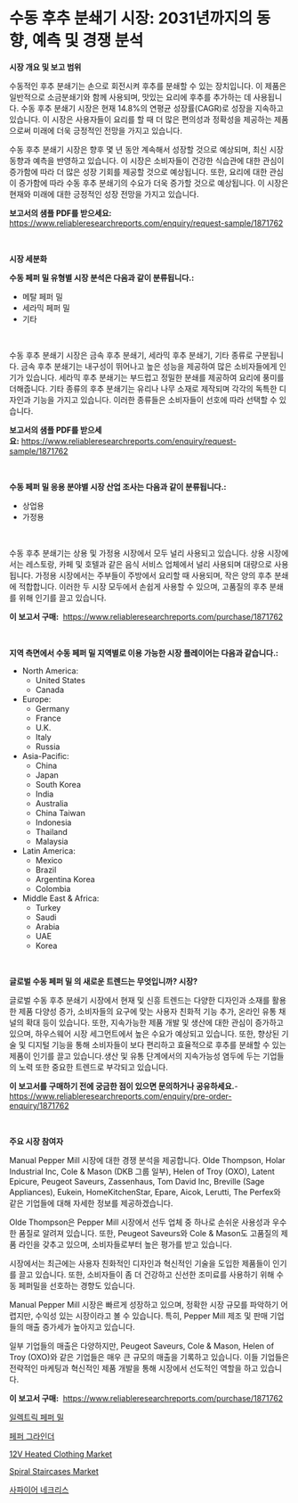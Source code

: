 <p><h1>수동 후추 분쇄기 시장: 2031년까지의 동향, 예측 및 경쟁 분석</h1></p><p><strong>시장 개요 및 보고 범위</strong></p>
<p><p>수동적인 후추 분쇄기는 손으로 회전시켜 후추를 분쇄할 수 있는 장치입니다. 이 제품은 일반적으로 소금분쇄기와 함께 사용되며, 맛있는 요리에 후추를 추가하는 데 사용됩니다. 수동 후추 분쇄기 시장은 현재 14.8%의 연평균 성장률(CAGR)로 성장을 지속하고 있습니다. 이 시장은 사용자들이 요리를 할 때 더 많은 편의성과 정확성을 제공하는 제품으로써 미래에 더욱 긍정적인 전망을 가지고 있습니다.</p><p>수동 후추 분쇄기 시장은 향후 몇 년 동안 계속해서 성장할 것으로 예상되며, 최신 시장 동향과 예측을 반영하고 있습니다. 이 시장은 소비자들이 건강한 식습관에 대한 관심이 증가함에 따라 더 많은 성장 기회를 제공할 것으로 예상됩니다. 또한, 요리에 대한 관심이 증가함에 따라 수동 후추 분쇄기의 수요가 더욱 증가할 것으로 예상됩니다. 이 시장은 현재와 미래에 대한 긍정적인 성장 전망을 가지고 있습니다.</p></p>
<p><strong>보고서의 샘플 PDF를 받으세요:</strong> <a href="https://www.reliableresearchreports.com/enquiry/request-sample/1871762">https://www.reliableresearchreports.com/enquiry/request-sample/1871762</a></p>
<p>&nbsp;</p>
<p><strong>시장 세분화</strong></p>
<p><strong>수동 페퍼 밀 유형별 시장 분석은 다음과 같이 분류됩니다.:</strong></p>
<p><ul><li>메탈 페퍼 밀</li><li>세라믹 페퍼 밀</li><li>기타</li></ul></p>
<p>&nbsp;</p>
<p><p>수동 후추 분쇄기 시장은 금속 후추 분쇄기, 세라믹 후추 분쇄기, 기타 종류로 구분됩니다. 금속 후추 분쇄기는 내구성이 뛰어나고 높은 성능을 제공하여 많은 소비자들에게 인기가 있습니다. 세라믹 후추 분쇄기는 부드럽고 정밀한 분쇄를 제공하여 요리에 풍미를 더해줍니다. 기타 종류의 후추 분쇄기는 유리나 나무 소재로 제작되며 각각의 독특한 디자인과 기능을 가지고 있습니다. 이러한 종류들은 소비자들이 선호에 따라 선택할 수 있습니다.</p></p>
<p><strong>보고서의 샘플 PDF를 받으세요:</strong>&nbsp;<a href="https://www.reliableresearchreports.com/enquiry/request-sample/1871762">https://www.reliableresearchreports.com/enquiry/request-sample/1871762</a></p>
<p>&nbsp;</p>
<p><strong> 수동 페퍼 밀 응용 분야별 시장 산업 조사는 다음과 같이 분류됩니다.:</strong></p>
<p><ul><li>상업용</li><li>가정용</li></ul></p>
<p>&nbsp;</p>
<p><p>수동 후추 분쇄기는 상용 및 가정용 시장에서 모두 널리 사용되고 있습니다. 상용 시장에서는 레스토랑, 카페 및 호텔과 같은 음식 서비스 업체에서 널리 사용되며 대량으로 사용됩니다. 가정용 시장에서는 주부들이 주방에서 요리할 때 사용되며, 작은 양의 후추 분쇄에 적합합니다. 이러한 두 시장 모두에서 손쉽게 사용할 수 있으며, 고품질의 후추 분쇄를 위해 인기를 끌고 있습니다.</p></p>
<p><strong>이 보고서 구매:</strong>&nbsp; <a href="https://www.reliableresearchreports.com/purchase/1871762">https://www.reliableresearchreports.com/purchase/1871762</a></p>
<p>&nbsp;</p>
<p><strong>지역 측면에서 수동 페퍼 밀 지역별로 이용 가능한 시장 플레이어는 다음과 같습니다.:</strong></p>
<p><ul>
    <li>
        North America:
        <ul>
            <li>United States</li>
            <li>Canada</li>
        </ul>
    </li>
    <li>
        Europe:
        <ul>
            <li>Germany</li>
            <li>France</li>
            <li>U.K.</li>
            <li>Italy</li>
            <li>Russia</li>
        </ul>
    </li>
    <li>
        Asia-Pacific:
        <ul>
            <li>China</li>
            <li>Japan</li>
            <li>South Korea</li>
            <li>India</li>
            <li>Australia</li>
            <li>China Taiwan</li>
            <li>Indonesia</li>
            <li>Thailand</li>
            <li>Malaysia</li>
        </ul>
    </li>
    <li>
        Latin America:
        <ul>
            <li>Mexico</li>
            <li>Brazil</li>
            <li>Argentina Korea</li>
            <li>Colombia</li>
        </ul>
    </li>
    <li>
        Middle East & Africa:
        <ul>
            <li>Turkey</li>
            <li>Saudi</li>
            <li>Arabia</li>
            <li>UAE</li>
            <li>Korea</li>
        </ul>
    </li>
    </ul></p>
<p>&nbsp;</p>
<p><strong>글로벌 수동 페퍼 밀 의 새로운 트렌드는 무엇입니까? 시장?</strong></p>
<p><p>글로벌 수동 후추 분쇄기 시장에서 현재 및 신흥 트렌드는 다양한 디자인과 소재를 활용한 제품 다양성 증가, 소비자들의 요구에 맞는 사용자 친화적 기능 추가, 온라인 유통 채널의 확대 등이 있습니다. 또한, 지속가능한 제품 개발 및 생산에 대한 관심이 증가하고 있으며, 하우스웨어 시장 세그먼트에서 높은 수요가 예상되고 있습니다. 또한, 향상된 기술 및 디지털 기능을 통해 소비자들이 보다 편리하고 효율적으로 후추를 분쇄할 수 있는 제품이 인기를 끌고 있습니다.생산 및 유통 단계에서의 지속가능성 염두에 두는 기업들의 노력 또한 중요한 트렌드로 부각되고 있습니다.</p></p>
<p><strong>이 보고서를 구매하기 전에 궁금한 점이 있으면 문의하거나 공유하세요.</strong>- <a href="https://www.reliableresearchreports.com/enquiry/pre-order-enquiry/1871762">https://www.reliableresearchreports.com/enquiry/pre-order-enquiry/1871762</a></p>
<p>&nbsp;</p>
<p><strong>주요 시장 참여자</strong></p>
<p><p>Manual Pepper Mill 시장에 대한 경쟁 분석을 제공합니다. Olde Thompson, Holar Industrial Inc, Cole & Mason (DKB 그룹 일부), Helen of Troy (OXO), Latent Epicure, Peugeot Saveurs, Zassenhaus, Tom David Inc, Breville (Sage Appliances), Eukein, HomeKitchenStar, Epare, Aicok, Lerutti, The Perfex와 같은 기업들에 대해 자세한 정보를 제공하겠습니다.</p><p>Olde Thompson은 Pepper Mill 시장에서 선두 업체 중 하나로 손쉬운 사용성과 우수한 품질로 알려져 있습니다. 또한, Peugeot Saveurs와 Cole & Mason도 고품질의 제품 라인을 갖추고 있으며, 소비자들로부터 높은 평가를 받고 있습니다.</p><p>시장에서는 최근에는 사용자 친화적인 디자인과 혁신적인 기술을 도입한 제품들이 인기를 끌고 있습니다. 또한, 소비자들이 좀 더 건강하고 신선한 조미료를 사용하기 위해 수동 페퍼밀을 선호하는 경향도 있습니다.</p><p>Manual Pepper Mill 시장은 빠르게 성장하고 있으며, 정확한 시장 규모를 파악하기 어렵지만, 수익성 있는 시장이라고 볼 수 있습니다. 특히, Pepper Mill 제조 및 판매 기업들의 매출 증가세가 높아지고 있습니다.</p><p>일부 기업들의 매출은 다양하지만, Peugeot Saveurs, Cole & Mason, Helen of Troy (OXO)와 같은 기업들은 매우 큰 규모의 매출을 기록하고 있습니다. 이들 기업들은 전략적인 마케팅과 혁신적인 제품 개발을 통해 시장에서 선도적인 역할을 하고 있습니다.</p></p>
<p><strong>이 보고서 구매:</strong>&nbsp;&nbsp;<a href="https://www.reliableresearchreports.com/purchase/1871762">https://www.reliableresearchreports.com/purchase/1871762</a></p>
<p><p><a href="https://github.com/vs019sa3m8x/Market-Research-Report-List-1/blob/main/87322653392.md">일렉트릭 페퍼 밀</a></p><p><a href="https://github.com/lzrvbyqzftro57/Market-Research-Report-List-1/blob/main/18083253391.md">페퍼 그라인더</a></p><p><a href="https://github.com/mauripalmi/Market-Research-Report-List-2/blob/main/12v-heated-clothing-market.md">12V Heated Clothing Market</a></p><p><a href="https://github.com/gulaimolin/Market-Research-Report-List-3/blob/main/spiral-staircases-market.md">Spiral Staircases Market</a></p><p><a href="https://medium.com/@lioneljeyrde454564576/%EC%82%AC%ED%8C%8C%EC%9D%B4%EC%96%B4-%EB%AA%A9%EA%B1%B8%EC%9D%B4-%EC%8B%9C%EC%9E%A5-%EC%A1%B0%EC%82%AC-%EB%B3%B4%EA%B3%A0%EC%84%9C-%EA%B7%B8-%EC%97%AD%EC%82%AC-%EB%B0%8F-2024%EB%85%84%EB%B6%80%ED%84%B0-2031%EB%85%84%EA%B9%8C%EC%A7%80%EC%9D%98-%EC%98%88%EC%B8%A1-7a9aaa00c4a6">사파이어 네크리스</a></p></p>
